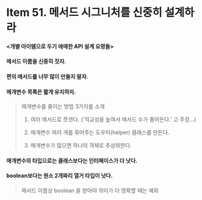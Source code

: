 # Item 51. 메서드 시그니처를 신중히 설계하라

#### <개별 아이템으로 두기 애매한 API 설계 요령들>

#### 메서드 이름을 신중히 짓자.

#### 편의 메서드를 너무 많이 만들지 말자.

#### 메개변수 목록은 짧게 유지하자.

> 매개변수를 줄이는 방법 3가지를 소개
>
> 1. 여러 메서드로 쪼갠다. ('직교성을 높여서 메서드 수가 줄어든다.' 고 주장...)
>
> 2. 매개변수 여러 개를 묶어주는 도우미(helper) 클래스를 만든다.
> 3. 매개변수가 많으면 하나의 객체로 추상화한다.

#### 매개변수의 타입으로는 클래스보다는 인터페이스가 더 낫다.

#### **boolean**보다는 원소 2개짜리 열거 타입이 낫다.

> 메서드 이름상 boolean 을 받아야 의미가 더 명확할 때는 예외

